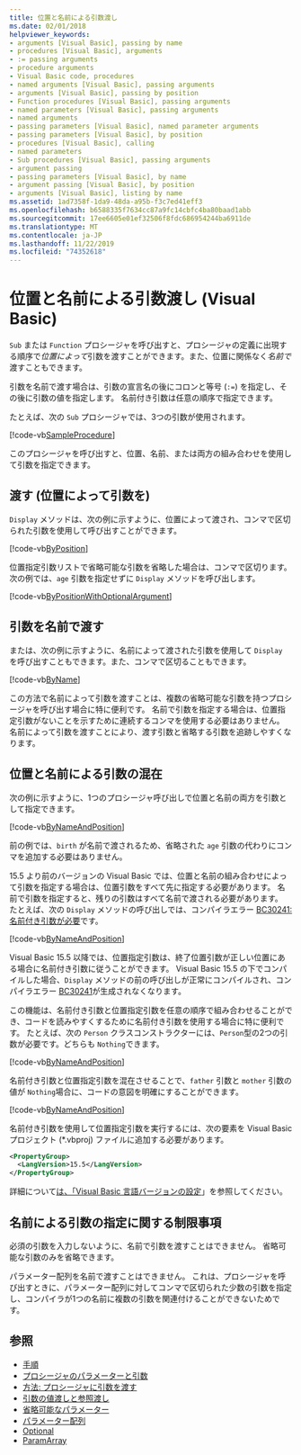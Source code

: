 ```yaml
---
title: 位置と名前による引数渡し
ms.date: 02/01/2018
helpviewer_keywords:
- arguments [Visual Basic], passing by name
- procedures [Visual Basic], arguments
- := passing arguments
- procedure arguments
- Visual Basic code, procedures
- named arguments [Visual Basic], passing arguments
- arguments [Visual Basic], passing by position
- Function procedures [Visual Basic], passing arguments
- named parameters [Visual Basic], passing arguments
- named arguments
- passing parameters [Visual Basic], named parameter arguments
- passing parameters [Visual Basic], by position
- procedures [Visual Basic], calling
- named parameters
- Sub procedures [Visual Basic], passing arguments
- argument passing
- passing parameters [Visual Basic], by name
- argument passing [Visual Basic], by position
- arguments [Visual Basic], listing by name
ms.assetid: 1ad7358f-1da9-48da-a95b-f3c7ed41eff3
ms.openlocfilehash: b6588335f7634cc87a9fc14cbfc4ba80baad1abb
ms.sourcegitcommit: 17ee6605e01ef32506f8fdc686954244ba6911de
ms.translationtype: MT
ms.contentlocale: ja-JP
ms.lasthandoff: 11/22/2019
ms.locfileid: "74352618"
---
```

# <a name="passing-arguments-by-position-and-by-name-visual-basic"></a>位置と名前による引数渡し (Visual Basic)

`Sub` または `Function` プロシージャを呼び出すと、プロシージャの定義に出現する順序で*位置によって*引数を渡すことができます。また、位置に関係なく*名前で*渡すこともできます。

引数を名前で渡す場合は、引数の宣言名の後にコロンと等号 (`:=`) を指定し、その後に引数の値を指定します。 名前付き引数は任意の順序で指定できます。

たとえば、次の `Sub` プロシージャでは、3つの引数が使用されます。

[!code-vb[SampleProcedure](../../../../../samples/snippets/visualbasic/programming-guide/language-features/passing-named-arguments/module1.vb#1)]

このプロシージャを呼び出すと、位置、名前、または両方の組み合わせを使用して引数を指定できます。

## <a name="passing-arguments-by-position"></a>渡す (位置によって引数を)

`Display` メソッドは、次の例に示すように、位置によって渡され、コンマで区切られた引数を使用して呼び出すことができます。

[!code-vb[ByPosition](../../../../../samples/snippets/visualbasic/programming-guide/language-features/passing-named-arguments/module1.vb#2)]

位置指定引数リストで省略可能な引数を省略した場合は、コンマで区切ります。 次の例では、`age` 引数を指定せずに `Display` メソッドを呼び出します。

[!code-vb[ByPositionWithOptionalArgument](../../../../../samples/snippets/visualbasic/programming-guide/language-features/passing-named-arguments/module1.vb#3)]

## <a name="passing-arguments-by-name"></a>引数を名前で渡す

または、次の例に示すように、名前によって渡された引数を使用して `Display` を呼び出すこともできます。また、コンマで区切ることもできます。

[!code-vb[ByName](../../../../../samples/snippets/visualbasic/programming-guide/language-features/passing-named-arguments/module1.vb#4)]

この方法で名前によって引数を渡すことは、複数の省略可能な引数を持つプロシージャを呼び出す場合に特に便利です。 名前で引数を指定する場合は、位置指定引数がないことを示すために連続するコンマを使用する必要はありません。 名前によって引数を渡すことにより、渡す引数と省略する引数を追跡しやすくなります。

## <a name="mixing-arguments-by-position-and-by-name"></a>位置と名前による引数の混在

次の例に示すように、1つのプロシージャ呼び出しで位置と名前の両方を引数として指定できます。

[!code-vb[ByNameAndPosition](../../../../../samples/snippets/visualbasic/programming-guide/language-features/passing-named-arguments/module1.vb#5)]

前の例では、`birth` が名前で渡されるため、省略された `age` 引数の代わりにコンマを追加する必要はありません。

15.5 より前のバージョンの Visual Basic では、位置と名前の組み合わせによって引数を指定する場合は、位置引数をすべて先に指定する必要があります。 名前で引数を指定すると、残りの引数はすべて名前で渡される必要があります。  たとえば、次の `Display` メソッドの呼び出しでは、コンパイラエラー [BC30241: 名前付き引数が必要](../../../misc/bc30241.md)です。

[!code-vb[ByNameAndPosition](../../../../../samples/snippets/visualbasic/programming-guide/language-features/passing-named-arguments/module1.vb#6)]

Visual Basic 15.5 以降では、位置指定引数は、終了位置引数が正しい位置にある場合に名前付き引数に従うことができます。 Visual Basic 15.5 の下でコンパイルした場合、`Display` メソッドの前の呼び出しが正常にコンパイルされ、コンパイラエラー [BC30241](../../../misc/bc30241.md)が生成されなくなります。

この機能は、名前付き引数と位置指定引数を任意の順序で組み合わせることができ、コードを読みやすくするために名前付き引数を使用する場合に特に便利です。 たとえば、次の `Person` クラスコンストラクターには、`Person`型の2つの引数が必要です。どちらも `Nothing`できます。

[!code-vb[ByNameAndPosition](../../../../../samples/snippets/visualbasic/programming-guide/language-features/passing-named-arguments/module1.vb#7)]

名前付き引数と位置指定引数を混在させることで、`father` 引数と `mother` 引数の値が `Nothing`場合に、コードの意図を明確にすることができます。

[!code-vb[ByNameAndPosition](../../../../../samples/snippets/visualbasic/programming-guide/language-features/passing-named-arguments/module1.vb#8)]

名前付き引数を使用して位置指定引数を実行するには、次の要素を Visual Basic プロジェクト (\*.vbproj) ファイルに追加する必要があります。

```xml
<PropertyGroup>
  <LangVersion>15.5</LangVersion>
</PropertyGroup>
```

詳細について[は、「Visual Basic 言語バージョンの設定](../../../language-reference/configure-language-version.md)」を参照してください。

## <a name="restrictions-on-supplying-arguments-by-name"></a>名前による引数の指定に関する制限事項

必須の引数を入力しないように、名前で引数を渡すことはできません。 省略可能な引数のみを省略できます。

パラメーター配列を名前で渡すことはできません。 これは、プロシージャを呼び出すときに、パラメーター配列に対してコンマで区切られた少数の引数を指定し、コンパイラが1つの名前に複数の引数を関連付けることができないためです。

## <a name="see-also"></a>参照

- [手順](./index.md)
- [プロシージャのパラメーターと引数](./procedure-parameters-and-arguments.md)
- [方法: プロシージャに引数を渡す](./how-to-pass-arguments-to-a-procedure.md)
- [引数の値渡しと参照渡し](./passing-arguments-by-value-and-by-reference.md)
- [省略可能なパラメーター](./optional-parameters.md)
- [パラメーター配列](./parameter-arrays.md)
- [Optional](../../../../visual-basic/language-reference/modifiers/optional.md)
- [ParamArray](../../../../visual-basic/language-reference/modifiers/paramarray.md)
